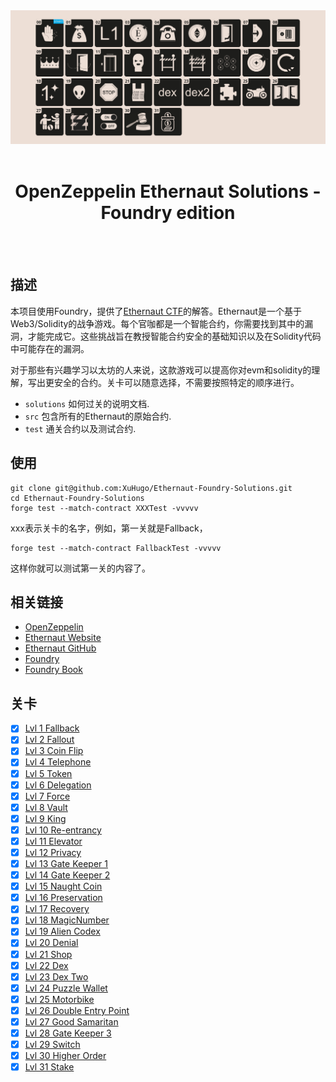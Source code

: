 <div align="center">

<img src="./imgs/ethernaut-CTF02.webp" width="1200px"/>
<br><br>
<h1><strong>OpenZeppelin Ethernaut Solutions - Foundry edition</strong></h1>

</div>
<br></br>

## 描述

本项目使用Foundry，提供了[Ethernaut CTF](https://ethernaut.openzeppelin.com/)的解答。Ethernaut是一个基于Web3/Solidity的战争游戏。每个官咖都是一个智能合约，你需要找到其中的漏洞，才能完成它。这些挑战旨在教授智能合约安全的基础知识以及在Solidity代码中可能存在的漏洞。

对于那些有兴趣学习以太坊的人来说，这款游戏可以提高你对evm和solidity的理解，写出更安全的合约。关卡可以随意选择，不需要按照特定的顺序进行。

- `solutions` 如何过关的说明文档.
- `src` 包含所有的Ethernaut的原始合约.
- `test` 通关合约以及测试合约.

## 使用

```shell
git clone git@github.com:XuHugo/Ethernaut-Foundry-Solutions.git
cd Ethernaut-Foundry-Solutions
forge test --match-contract XXXTest -vvvvv
```
xxx表示关卡的名字，例如，第一关就是Fallback，
```shell
forge test --match-contract FallbackTest -vvvvv
```
这样你就可以测试第一关的内容了。

## 相关链接
- [OpenZeppelin](https://www.openzeppelin.com/)
- [Ethernaut Website](https://ethernaut.openzeppelin.com/)
- [Ethernaut GitHub](https://github.com/OpenZeppelin/ethernaut)
- [Foundry](https://github.com/gakonst/foundry)
- [Foundry Book](https://book.getfoundry.sh/)

## 关卡

- [x] [Lvl 1 Fallback](./solutions/01_Fallback_zh.md)
- [x] [Lvl 2 Fallout](./solutions/02_Fallout_zh.md)
- [x] [Lvl 3 Coin Flip](./solutions/03_CoinFlip_zh.md)
- [x] [Lvl 4 Telephone](./solutions/04_Telephone_zh.md)
- [x] [Lvl 5 Token](./solutions/05_Token_zh.md)
- [x] [Lvl 6 Delegation](./solutions/06_Delegation_zh.md)
- [x] [Lvl 7 Force](./solutions/07_Force_zh.md)
- [x] [Lvl 8 Vault](./solutions/08_Vault_zh.md)
- [x] [Lvl 9 King](./solutions/09_King_zh.md)
- [x] [Lvl 10 Re-entrancy](./solutions/10_Reentrancy_zh.md)
- [x] [Lvl 11 Elevator](./solutions/11_Elevator_zh.md)
- [x] [Lvl 12 Privacy](./solutions/12_Privacy_zh.md)
- [x] [Lvl 13 Gate Keeper 1](./solutions/13_GateKeeperOne_zh.md)
- [x] [Lvl 14 Gate Keeper 2](./solutions/14_GateKeeperTwo_zh.md)
- [x] [Lvl 15 Naught Coin](./solutions/15_NaughtCoin_zh.md)
- [x] [Lvl 16 Preservation](./solutions/16_Preservation_zh.md)
- [x] [Lvl 17 Recovery](./solutions/17_Recovery_zh.md)
- [x] [Lvl 18 MagicNumber](./solutions/18_MagicNumber_zh.md)
- [x] [Lvl 19 Alien Codex](./solutions/19_AlienCodex_zh.md)
- [x] [Lvl 20 Denial](./solutions/20_Denial_zh.md)
- [x] [Lvl 21 Shop](./solutions/21_Shop_zh.md)
- [x] [Lvl 22 Dex](./solutions/22_Dex_zh.md)
- [x] [Lvl 23 Dex Two](./solutions/23_DexTwo_zh.md)
- [x] [Lvl 24 Puzzle Wallet](./solutions/24_PuzzleWallet_zh.md)
- [x] [Lvl 25 Motorbike](./solutions/25_Motorbike_zh.md) 
- [x] [Lvl 26 Double Entry Point](./solutions/26_DoubleEntryPoint_zh.md)
- [x] [Lvl 27 Good Samaritan](./solutions/27_GoodSamaritan_zh.md)
- [x] [Lvl 28 Gate Keeper 3](./solutions/28_GateKeeperThree_zh.md)
- [x] [Lvl 29 Switch](./solutions/29_Switch_zh.md)
- [x] [Lvl 30 Higher Order](./solutions/30_HigherOrder_zh.md)
- [x] [Lvl 31 Stake](./solutions/31_Stake_zh.md)
